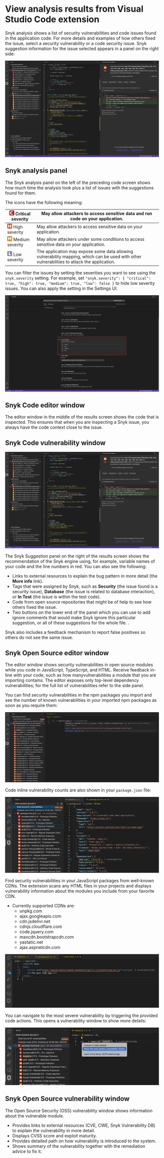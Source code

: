 # View analysis results from Visual Studio Code extension

Snyk analysis shows a list of security vulnerabilities and code issues found in the application code. For more details and examples of how others fixed the issue, select a security vulnerability or a code security issue. Snyk suggestion information for the issue selected appears in a panel on the right side:

![Snyk suggestion information](<../../.gitbook/assets/image (103) - vscode (9).png>)

## Snyk analysis panel

The Snyk analysis panel on the left of the preceding code screen shows how much time the analysis took plus a list of issues with the suggestions found for them.

The icons have the following meaning:

| ![](<../../.gitbook/assets/image (201) (1) (1) (1) (1) (1) (1) (1) (1) (1).png>) Critical severity                                                                | May allow attackers to access sensitive data and run code on your application.                                                               |
| ----------------------------------------------------------------------------------------------------------------------------------------------------------------- | -------------------------------------------------------------------------------------------------------------------------------------------- |
| ![](<../../.gitbook/assets/image (10) (1) (1) (2) (1) (1) (1) (1) (1) (1) (1) (1) (1) (1) (1) (1) (1) (1) (1) (1) (1) (1) (1) (1) (1) (1) (1).png>) High severity | May allow attackers to access sensitive data on your application.                                                                            |
| ![](<../../.gitbook/assets/image (116) (1) (1) (1) (1) (1) (1) (1) (1) (1) (1) (1) (1) (1) (1) (1) (1) (1) (1) (1) (1) (1).png>) Medium severity                  | May allow attackers under some conditions to access sensitive data on your application.                                                      |
| ![](<../../.gitbook/assets/image (114) (1) (1) (1) (1) (1) (1) (1) (1) (1) (1).png>) Low severity                                                                 | The application may expose some data allowing vulnerability mapping, which can be used with other vulnerabilities to attack the application. |

You can filter the issues by setting the severities you want to see using the `snyk.severity` setting. For example, set `"snyk.severity": { "critical": true, "high": true, "medium": true, "low": false }` to hide low severity issues. You can also apply the setting in the Settings UI.

![Severity settings](<../../.gitbook/assets/image (234) (1) (1) (1) (1) (1) (1) (1) (1) (1) (1) (1) (1) (1) (1) (1) (1) (1) (1) (1) (1) (1).png>)

## Snyk Code editor window

The editor window in the middle of the results screen shows the code that is inspected. This ensures that when you are inspecting a Snyk issue, you always have the code context close to the issue.

## Snyk Code vulnerability window

![Snyk Suggestion panel](<../../.gitbook/assets/image (103) - vscode (9).png>)

The Snyk Suggestion panel on the right of the results screen shows the recommendation of the Snyk engine using, for example, variable names of your code and the line numbers in red. You can also see the following:

* Links to external resources to explain the bug pattern in more detail (the **More info** link).
* Tags that were assigned by Snyk, such as **Security** (the issue found is a security issue), **Database** (the issue is related to database interaction), or **In Test** (the issue is within the test code).
* Code from open source repositories that might be of help to see how others fixed the issue.
* Two buttons on the lower end of the panel which you can use to add ignore comments that would make Snyk ignore this particular suggestion, or all of these suggestions for the whole file. .

Snyk also includes a feedback mechanism to report false positives so others do not see the same issue.

## Snyk Open Source editor window

The editor window shows security vulnerabilities in open source modules while you code in JavaScript, TypeScript, and HTML. Receive feedback in-line with your code, such as how manyvulnerabilities a module that you are importing contains. The editor exposes only top-level dependency vulnerabilities; for the full list of vulnerabilities refer to the side panel.

You can find security vulnerabilities in the npm packages you import and see the number of known vulnerabilities in your imported npm packages as soon as you require them:

![Vulnerabilities in npm package](../../.gitbook/assets/oss-editor-vulnerability-count.png)

Code inline vulnerability counts are also shown in your `package.json` file:

![package.json file](../../.gitbook/assets/oss-editor-pjson.png)

Find security vulnerabilities in your JavaScript packages from well-known CDNs. The extension scans any HTML files in your projects and displays vulnerability information about the modules you include from your favorite CDN.

* Currently supported CDNs are:
  * unpkg.com
  * ajax.googleapis.com
  * cdn.jsdelivr.net
  * cdnjs.cloudflare.com
  * code.jquery.com
  * maxcdn.bootstrapcdn.com
  * yastatic.net
  * ajax.aspnetcdn.com

![Vulnerability from a CDN](../../.gitbook/assets/oss-editor-html.png)

You can navigate to the most severe vulnerability by triggering the provided code actions. This opens a vulnerability window to show more details:

![Code action](<../../.gitbook/assets/oss-editor-show-vulnerability (1) (4).png>)

## Snyk Open Source vulnerability window

The Open Source Security (OSS) vulnerability window shows information about the vulnerable module.

* Provides links to external resources (CVE, CWE, Snyk Vulnerability DB) to explain the vulnerability in more detail.
* Displays CVSS score and exploit maturity.
* Provides detailed path on how vulnerability is introduced to the system.
* Shows summary of the vulnerability together with the remediation advice to fix it.
